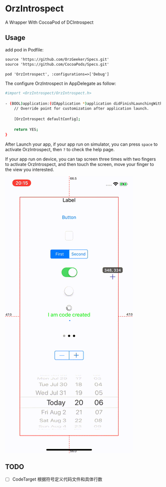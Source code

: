 # OrzIntrospect

A Wrapper With CocoaPod of DCIntrospect

## Usage

add pod in Podfile:

```
source 'https://github.com/OrzGeeker/Specs.git'
source 'https://github.com/CocoaPods/Specs.git'

pod 'OrzIntrospect', :configurations=>['Debug']
```

 The configure OrzIntrospect in AppDelegate as follow:

```bash
#import <OrzIntrospect/OrzIntrospect.h>

- (BOOL)application:(UIApplication *)application didFinishLaunchingWithOptions:(NSDictionary *)launchOptions {
    // Override point for customization after application launch.
    
    [OrzIntrospect defaultConfig];
    
    return YES;
}
```

After Launch your app, if your app run on simulator, you can press `space` to activate OrzIntrospect, then `?` to check the help page.

If your app run on device, you can tap screen three times with two fingers to activate OrzIntrospect, and then touch the screen, move your finger to the view you interested.


![OrzIntrospect](./OrzIntrospect.gif)

## TODO

- [ ] CodeTarget 根据符号定义代码文件和具体行数
